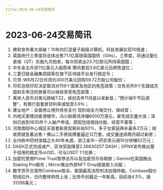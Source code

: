 ```yaml
---
title:2023-06-24交易简讯
---
```

# 2023-06-24交易简讯
1. 微软宣布重大突破！10年内打造量子超级计算机，科技发展实现10倍速；
2. 英国央行三季度将总体出售71.1亿英镑英国国债（Gilts）。三季度，将通过量化紧缩（QT）实施九次拍卖，每次将卖出23.7亿欧元所持英国国；
3. 中东金主斥资11亿美元入股蔚来 腾讯套现3.6亿美元后顺势退位；
4. 三菱日联金融集团探索在旗下区块链平台发行稳定币；
5. 贝壳-W6月22日斥资约300万美元回购59.72万股公司股份；
6. 印尼总统印尼决定取消对159个国家及地区的免签政策；仅有另外9个东盟成员国和东帝汶的旅客可以继续享受免签政策；
7. 离岸人民币对美元跌破7.22，续创去年11月底以来新低；“预计端午节后调整”，有银行首套房贷利率或低至3.6％；
8. 建业地产：全面停止境外债务支付 现阶段全力保交付、保经营；
9. 内地买家搅动香港楼市，冯小刚离场净赚6000万港元，豪宅成交量大涨；深圳已收到1635件个人破产申请，原因包括借钱炒股、经营不善等；
10. 河南南阳中心城区买首套新房契税补贴50%，多子女家庭再补最多2万元；刚收房就急着出售！佛山二手房挂牌量逼近12万套，成交量连续两月超过新房；
11. 业内称中药材涨幅之大40年未遇，浙江金华一药农卖元胡10分钟赚52万元；
13. DASH正式完成减产，区块奖励降至2.56630257 DASH；OPNX宣布推出基于信用的稳定币oUSD，可与USDT 1:1兑换；
14. 加密托管商Prime Trust暂停法币以及加密货币存取款；Gemini在英国推出Staking Pro服务；Mirror推出外部NFT Drop链接嵌入功能；
15. 数字货币交易所Coinbase胜诉，美国最高法院判决加强仲裁。Coinbase股价短线拉升，日内整体转而上涨；比特币创最近一年新高，目前涨4.5%，报31356美元；